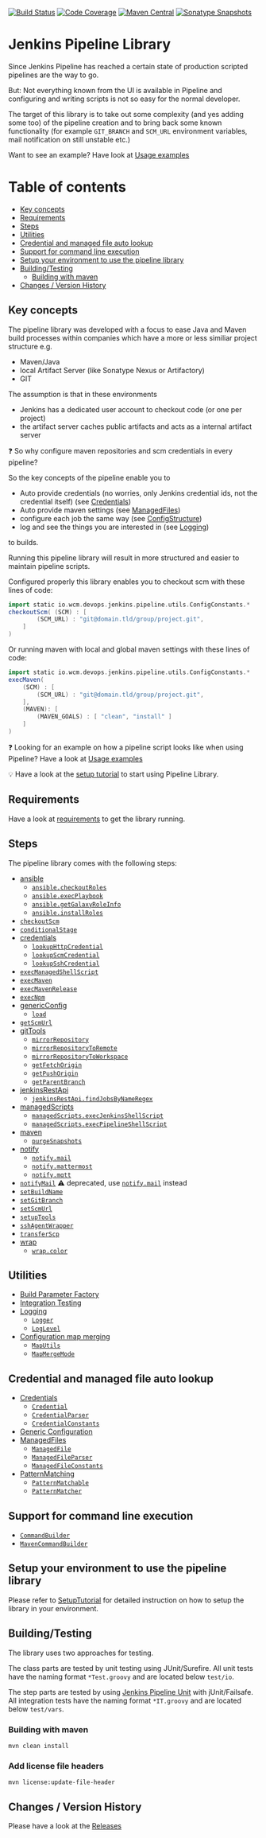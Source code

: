 [![Build Status](https://travis-ci.org/wcm-io-devops/jenkins-pipeline-library.svg?branch=master)](https://travis-ci.org/wcm-io-devops/jenkins-pipeline-library)
[![Code Coverage](https://codecov.io/gh/wcm-io-devops/jenkins-pipeline-library/branch/master/graph/badge.svg)](https://codecov.io/gh/wcm-io-devops/jenkins-pipeline-library)
[![Maven Central](https://maven-badges.herokuapp.com/maven-central/io.wcm.devops.jenkins/io.wcm.devops.jenkins.pipeline-library/badge.svg)](https://maven-badges.herokuapp.com/maven-central/io.wcm.devops.jenkins/io.wcm.devops.jenkins.pipeline-library)
[![Sonatype Snapshots](https://img.shields.io/nexus/s/https/oss.sonatype.org/io.wcm.devops.jenkins/io.wcm.devops.jenkins.pipeline-library.svg)](https://oss.sonatype.org/content/repositories/snapshots/io/wcm/devops/jenkins/io.wcm.devops.jenkins.pipeline-library/)

# Jenkins Pipeline Library

Since Jenkins Pipeline has reached a certain state of production scripted
pipelines are the way to go.

But: Not everything known from the UI is available in Pipeline and
configuring and writing scripts is not so easy for the normal developer.

The target of this library is to take out some complexity (and yes
adding some too) of the pipeline creation and to bring back some known
functionality (for example `GIT_BRANCH` and `SCM_URL` environment
variables, mail notification on still unstable etc.)

Want to see an example? Have look at
[Usage examples](docs/usage-examples.md)

# Table of contents
* [Key concepts](#key-concepts)
* [Requirements](#requirements)
* [Steps](#steps)
* [Utilities](#utilities)
* [Credential and managed file auto lookup](#credential-and-managed-file-auto-lookup)
* [Support for command line execution](#support-for-command-line-execution)
* [Setup your environment to use the pipeline library](#setup-your-environment-to-use-the-pipeline-library)
* [Building/Testing](#buildingtesting)
    * [Building with maven](#building-with-maven)
* [Changes / Version History](#changes--version-history)

## Key concepts

The pipeline library was developed with a focus to ease Java and Maven
build processes within companies which have a more or less similiar
project structure e.g.
* Maven/Java
* local Artifact Server (like Sonatype Nexus or Artifactory)
* GIT

The assumption is that in these environments

* Jenkins has a dedicated user account to checkout code (or one per project)
* the artifact server caches public artifacts and acts as a internal
  artifact server

:question: So why configure maven repositories and scm credentials in
every pipeline?

So the key concepts of the pipeline enable you to
* Auto provide credentials (no worries, only Jenkins credential ids, not
  the credential itself) (see [Credentials](docs/credentials.md))
* Auto provide maven settings (see [ManagedFiles](docs/managed-files.md))
* configure each job the same way (see [ConfigStructure](docs/config-structure.md))
* log and see the things you are interested in (see [Logging](docs/logging.md))

to builds.

Running this pipeline library will result in more structured and easier
to maintain pipeline scripts.

Configured properly this library enables you to checkout scm
with these lines of code:

```groovy
import static io.wcm.devops.jenkins.pipeline.utils.ConfigConstants.*
checkoutScm( (SCM) : [
        (SCM_URL) : "git@domain.tld/group/project.git",
    ]
)
```

Or running maven with local and global maven settings with these lines
of code:

```groovy
import static io.wcm.devops.jenkins.pipeline.utils.ConfigConstants.*
execMaven( 
    (SCM) : [
        (SCM_URL) : "git@domain.tld/group/project.git",
    ],
    (MAVEN): [
        (MAVEN_GOALS) : [ "clean", "install" ]
    ]
)
```

:question: Looking for an example on how a pipeline script looks like
when using Pipeline? Have a look at
[Usage examples](docs/usage-examples.md)

:bulb: Have a look at the [setup tutorial](docs/tutorial-setup.md) to
start using Pipeline Library.

## Requirements

Have a look at [requirements](docs/requirements.md) to get the library running.

## Steps

The pipeline library comes with the following steps:

* [ansible](vars/ansible.md)
  * [`ansible.checkoutRoles`](vars/ansible.md#checkoutrolesmap-config)
  * [`ansible.execPlaybook`](vars/ansible.md#execplaybookmap-config)
  * [`ansible.getGalaxyRoleInfo`](vars/ansible.md#getgalaxyroleinforole-role)
  * [`ansible.installRoles`](vars/ansible.md#installrolesmap-config)
* [`checkoutScm`](vars/checkoutScm.md)
* [`conditionalStage`](vars/conditionalStage.md)
* [credentials](vars/credentials.md)
    *  [`lookupHttpCredential`](vars/credentials.md#lookuphttpcredentialstring-uri)
    *  [`lookupScmCredential`](vars/credentials.md#lookupscmcredentialstring-uri)
    *  [`lookupSshCredential`](vars/credentials.md#lookupsshcredentialstring-uri)
* [`execManagedShellScript`](vars/execManagedShellScript.md)
* [`execMaven`](vars/execMaven.md)
* [`execMavenRelease`](vars/execMavenRelease.md)
* [`execNpm`](vars/execNpm.md)
* [genericConfig](vars/genericConfig.md)
  * [`load`](vars/genericConfig.md#object-loadpath-searchvalue-resultkey--null)
* [`getScmUrl`](vars/getScmUrl.md)
* [gitTools](vars/gitTools.md)
  * [`mirrorRepository`](vars/gitTools.md#mirrorrepositorystring-srcurl-string-targeturl-liststring-srccredentialids--null-liststring-targetcredentialids--null)
  * [`mirrorRepositoryToRemote`](vars/gitTools.md#mirrorrepositorytoremotestring-srcrepopath-gitrepository-targetrepo-liststring-targetcredentialids--null)
  * [`mirrorRepositoryToWorkspace`](vars/gitTools.md#mirrorrepositorytoworkspacegitrepository-srcrepo-liststring-srccredentialids--null)
  * [`getFetchOrigin`](vars/gitTools.md#string-getfetchoriginstring-remotes--null)
  * [`getPushOrigin`](vars/gitTools.md#string-getpushoriginstring-remotes--null)
  * [`getParentBranch`](vars/gitTools.md#string-getparentbranch)
* [jenkinsRestApi](vars/jenkinsRestApi.md)
  * [`jenkinsRestApi.findJobsByNameRegex`](vars/jenkinsRestApi.md#list-job-findjobsbynameregexmap-remote)
* [managedScripts](vars/managedScripts.md)
    * [`managedScripts.execJenkinsShellScript`](vars/managedScripts.md#execjenkinsshellscriptstring-scriptid-commandbuilder-commandbuilder-null-returnstdout--false-returnstatus--false)
    * [`managedScripts.execPipelineShellScript`](vars/managedScripts.md#execpipelineshellscriptstring-scriptpath-commandbuilder-commandbuilder-null-returnstdout--false-returnstatus--false)
* [maven](vars/maven.md)
    * [`purgeSnapshots`](vars/maven.md#purgesnapshotsmap-config)
* [notify](vars/notify.md)
  * [`notify.mail`](vars/notify.md#notifymailmap-config)
  * [`notify.mattermost`](vars/notify.md#notifymattermostmap-config)
  * [`notify.mqtt`](vars/notify.md#notifymqttmap-config)
* [`notifyMail`](vars/notifyMail.md) :warning: deprecated, use
  [`notify.mail`](vars/notify.md#notifymailmap-config) instead
* [`setBuildName`](vars/setBuildName.md)
* [`setGitBranch`](vars/setGitBranch.md)
* [`setScmUrl`](vars/setScmUrl.md)
* [`setupTools`](vars/setupTools.md)
* [`sshAgentWrapper`](vars/sshAgentWrapper.md)
* [`transferScp`](vars/transferScp.md)
* [wrap](vars/wrap.md)
    * [`wrap.color`](vars/wrap.md#colormap-config-closure-body)

## Utilities
* [Build Parameter Factory](src/io/wcm/devops/jenkins/pipeline/job/BuildParameterFactory.groovy)
* [Integration Testing](vars/integrationTestUtils.md)
* [Logging](docs/logging.md)
    * [`Logger`](src/io/wcm/devops/jenkins/pipeline/utils/logging/Logger.groovy)
    * [`LogLevel`](src/io/wcm/devops/jenkins/pipeline/utils/logging/LogLevel.groovy)
* [Configuration map merging](docs/config-map-merging.md)
  * [`MapUtils`](src/io/wcm/devops/jenkins/pipeline/utils/maps/MapUtils.groovy)
  * [`MapMergeMode`](src/io/wcm/devops/jenkins/pipeline/utils/maps/MapMergeMode.groovy)

## Credential and managed file auto lookup

* [Credentials](docs/credentials.md)
    *  [`Credential`](src/io/wcm/devops/jenkins/pipeline/credentials/Credential.groovy)
    *  [`CredentialParser`](src/io/wcm/devops/jenkins/pipeline/credentials/CredentialParser.groovy)
    *  [`CredentialConstants`](src/io/wcm/devops/jenkins/pipeline/credentials/CredentialConstants.groovy)
* [Generic Configuration](docs/generic-config.md)
* [ManagedFiles](docs/managed-files.md)
    * [`ManagedFile`](src/io/wcm/devops/jenkins/pipeline/managedfiles/ManagedFile.groovy)
    * [`ManagedFileParser`](src/io/wcm/devops/jenkins/pipeline/managedfiles/ManagedFileParser.groovy)
    * [`ManagedFileConstants`](src/io/wcm/devops/jenkins/pipeline/managedfiles/ManagedFileConstants.groovy)
* [PatternMatching](docs/pattern-matching.md)
    * [`PatternMatchable`](src/io/wcm/devops/jenkins/pipeline/model/PatternMatchable.groovy)
    * [`PatternMatcher`](src/io/wcm/devops/jenkins/pipeline/utils/PatternMatcher.groovy)

## Support for command line execution

* [`CommandBuilder`](src/io/wcm/devops/jenkins/pipeline/shell/CommandBuilderImpl.groovy)
* [`MavenCommandBuilder`](src/io/wcm/devops/jenkins/pipeline/shell/MavenCommandBuilderImpl.groovy)

## Setup your environment to use the pipeline library

Please refer to [SetupTutorial](docs/tutorial-setup.md) for detailed
instruction on how to setup the library in your environment.

## Building/Testing

The library uses two approaches for testing.

The class parts are tested by unit testing using JUnit/Surefire. All
unit tests have the naming format `*Test.groovy` and are located below
`test/io`.

The step parts are tested by using
[Jenkins Pipeline Unit](https://github.com/lesfurets/JenkinsPipelineUnit)
with jUnit/Failsafe. All integration tests have the naming format
`*IT.groovy` and are located below `test/vars`.

### Building with maven

    mvn clean install

### Add license file headers

    mvn license:update-file-header

## Changes / Version History

Please have a look at the [Releases](https://github.com/wcm-io-devops/jenkins-pipeline-library/releases)
